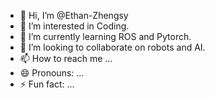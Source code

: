 - 👋 Hi, I’m @Ethan-Zhengsy
- 👀 I’m interested in Coding.
- 🌱 I’m currently learning ROS and Pytorch.
- 💞️ I’m looking to collaborate on robots and AI.
- 📫 How to reach me ...
- 😄 Pronouns: ...
- ⚡ Fun fact: ...

<!---
Ethan-Zhengsy/Ethan-Zhengsy is a ✨ special ✨ repository because its `README.md` (this file) appears on your GitHub profile.
You can click the Preview link to take a look at your changes.
--->
